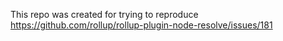 This repo was created for trying to reproduce https://github.com/rollup/rollup-plugin-node-resolve/issues/181